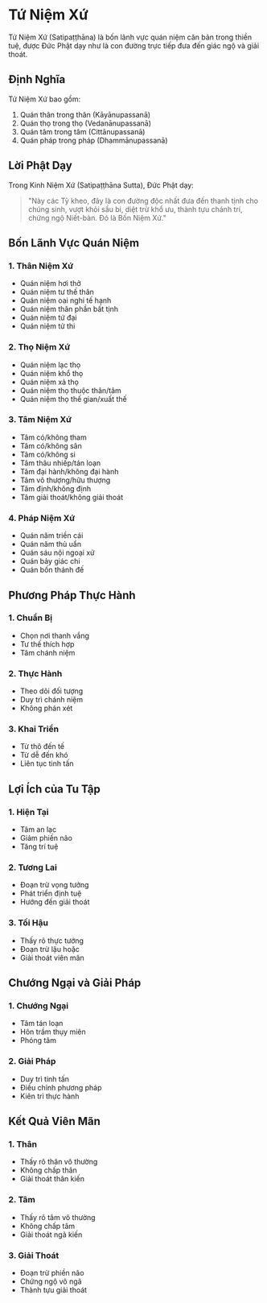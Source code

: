 # Tứ Niệm Xứ

Tứ Niệm Xứ (Satipaṭṭhāna) là bốn lãnh vực quán niệm căn bản trong thiền tuệ, được Đức Phật dạy như là con đường trực tiếp đưa đến giác ngộ và giải thoát.

## Định Nghĩa

Tứ Niệm Xứ bao gồm:
1. Quán thân trong thân (Kāyānupassanā)
2. Quán thọ trong thọ (Vedanānupassanā)
3. Quán tâm trong tâm (Cittānupassanā)
4. Quán pháp trong pháp (Dhammānupassanā)

## Lời Phật Dạy

Trong Kinh Niệm Xứ (Satipaṭṭhāna Sutta), Đức Phật dạy:

> "Này các Tỳ kheo, đây là con đường độc nhất đưa đến thanh tịnh cho chúng sinh, vượt khỏi sầu bi, diệt trừ khổ ưu, thành tựu chánh trí, chứng ngộ Niết-bàn. Đó là Bốn Niệm Xứ."

## Bốn Lãnh Vực Quán Niệm

### 1. Thân Niệm Xứ
- Quán niệm hơi thở
- Quán niệm tư thế thân
- Quán niệm oai nghi tế hạnh
- Quán niệm thân phần bất tịnh
- Quán niệm tứ đại
- Quán niệm tử thi

### 2. Thọ Niệm Xứ
- Quán niệm lạc thọ
- Quán niệm khổ thọ
- Quán niệm xả thọ
- Quán niệm thọ thuộc thân/tâm
- Quán niệm thọ thế gian/xuất thế

### 3. Tâm Niệm Xứ
- Tâm có/không tham
- Tâm có/không sân
- Tâm có/không si
- Tâm thâu nhiếp/tán loạn
- Tâm đại hành/không đại hành
- Tâm vô thượng/hữu thượng
- Tâm định/không định
- Tâm giải thoát/không giải thoát

### 4. Pháp Niệm Xứ
- Quán năm triền cái
- Quán năm thủ uẩn
- Quán sáu nội ngoại xứ
- Quán bảy giác chi
- Quán bốn thánh đế

## Phương Pháp Thực Hành

### 1. Chuẩn Bị
- Chọn nơi thanh vắng
- Tư thế thích hợp
- Tâm chánh niệm

### 2. Thực Hành
- Theo dõi đối tượng
- Duy trì chánh niệm
- Không phán xét

### 3. Khai Triển
- Từ thô đến tế
- Từ dễ đến khó
- Liên tục tinh tấn

## Lợi Ích của Tu Tập

### 1. Hiện Tại
- Tâm an lạc
- Giảm phiền não
- Tăng trí tuệ

### 2. Tương Lai
- Đoạn trừ vọng tưởng
- Phát triển định tuệ
- Hướng đến giải thoát

### 3. Tối Hậu
- Thấy rõ thực tướng
- Đoạn trừ lậu hoặc
- Giải thoát viên mãn

## Chướng Ngại và Giải Pháp

### 1. Chướng Ngại
- Tâm tán loạn
- Hôn trầm thụy miên
- Phóng tâm

### 2. Giải Pháp
- Duy trì tinh tấn
- Điều chỉnh phương pháp
- Kiên trì thực hành

## Kết Quả Viên Mãn

### 1. Thân
- Thấy rõ thân vô thường
- Không chấp thân
- Giải thoát thân kiến

### 2. Tâm
- Thấy rõ tâm vô thường
- Không chấp tâm
- Giải thoát ngã kiến

### 3. Giải Thoát
- Đoạn trừ phiền não
- Chứng ngộ vô ngã
- Thành tựu giải thoát

